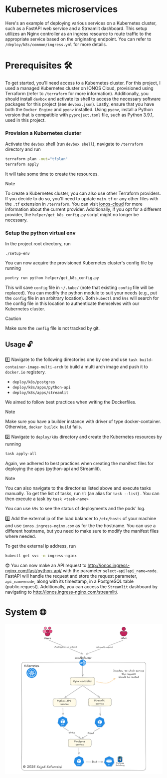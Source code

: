 # Kubernetes microservices

Here's an example of deploying various services on a Kubernetes cluster, such as a FastAPI web service and a Streamlit dashboard. This setup utilizes an Nginx controller as an ingress resource to route traffic to the appropriate service based on the originating endpoint. You can refer to `/deploy/k8s/common/ingress.yml` for more details. 

# Prerequisites :hammer_and_wrench:

To get started, you'll need access to a Kubernetes cluster. For this project, I used a managed Kubernetes cluster on IONOS Cloud, provisioned using Terraform (refer to `/terraform` for more information). Additionally, you should install `devbox` and activate its shell to access the necessary software packages for this project (see `devbox.json`). Lastly, ensure that you have both the `Docker Engine` and `pyenv` installed. Using `pyenv`, install a Python version that is compatible with `pyproject.toml` file, such as Python 3.9.1, used in this project.

### Provision a Kubernetes cluster
Activate the `devbox` shell (run `devbox shell`), navigate to `/terraform` directory and run

```bash
terraform plan -out="tfplan"
terraform apply 
```

It will take some time to create the resources. 

> [!Note]
> To create a Kubernetes cluster, you can also use other Terraform providers. If you decide to do so,
> you'll need to update `main.tf` or any other files with the `.tf` extension in `/terraform`. You can visit
> [ionos-cloud](https://registry.terraform.io/providers/ionos-cloud/ionoscloud/latest/docs) for more information 
> about the current provider. Additionally, if you opt for a different provider, the `helper/get_k8s_config.py`
> script might no longer be necessary.

### Setup the python virtual env
In the project root directory, run

```
./setup-env
```

You can now acquire the provisioned Kubernetes cluster's config file by running

```bash
poetry run python helper/get_k8s_config.py 
```

This will save `config` file in `~/.kube/` (note that existing `config` file will be replaced). You can modify the python module to suit your needs (e.g., put the `config` file in an arbitrary location). Both `kubectl` and `k9s` will search for the config file in this location to authenticate themselves with our Kubernetes cluster. 

> [!Caution]
> Make sure the `config` file is not tracked by git. 

## Usage :unlock:

:one: Navigate to the following directories one by one and use `task build-container-image-multi-arch` to build a multi arch image and push it to `docker.io` registery.

* `deploy/k8s/postgres`
* `deploy/k8s/apps/python-api`
* `deploy/k8s/apps/streamlit`

We aimed to follow best practices when writing the Dockerfiles.

> [!Note]
> Make sure you have a builder instance with driver of type docker-container. Otherwise, `docker buildx build` fails. 

:two: Navigate to `deploy/k8s` directory and create the Kubernetes resources by running

```bash
task apply-all
``` 

Again, we adhered to best practices when creating the manifest files for deploying the apps (python-api and Streamlit).

> [!Note]
> You can also navigate to the directories listed above and execute tasks manually. To get the list of tasks, run `tl` (an alias for `task --list`) . You can then execute a task by `task <task-name>`

You can use `k9s` to see the status of deployments and the pods' log. 

:three: Add the external ip of the load balancer to `/etc/hosts` of your machine and use `ionos.ingress-nginx.com` as for the the hostname. You can use a different hostname, but you need to make sure to modify the manifest files where needed. 

To get the external ip address, run

```bash
kubectl get svc -n ingress-nginx
```

:sunglasses: You can now make an API request to http://ionos.ingress-nginx.com/fast/python-api/ with the parameter `select-api?api_name=node`. FastAPI will handle the request and store the request parameter, `api_name=node`, along with its timestamp, in a PostgreSQL table (public.request). Additionally, you can access the `Streamlit` dashboard by navigating to http://ionos.ingress-nginx.com/streamlit/.

# System :globe_with_meridians:

![Diagram of components](./pictures/diagram.png)